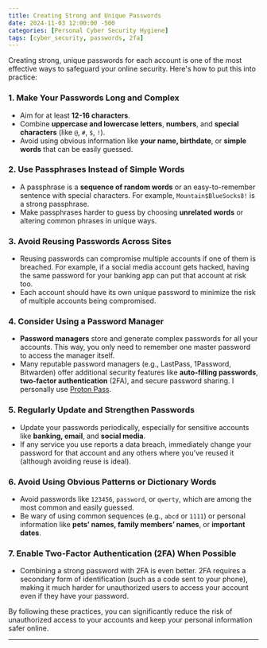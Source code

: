 ```yaml
---
title: Creating Strong and Unique Passwords
date: 2024-11-03 12:00:00 -500
categories: [Personal Cyber Security Hygiene]
tags: [cyber_security, passwords, 2fa]
---
```


Creating strong, unique passwords for each account is one of the most effective ways to safeguard your online security. Here's how to put this into practice:

### 1. Make Your Passwords Long and Complex
- Aim for at least **12-16 characters**.
- Combine **uppercase and lowercase letters**, **numbers**, and **special characters** (like `@`, `#`, `$`, `!`).
- Avoid using obvious information like **your name, birthdate**, or **simple words** that can be easily guessed.

### 2. Use Passphrases Instead of Simple Words
- A passphrase is a **sequence of random words** or an easy-to-remember sentence with special characters. For example, `Mountain$BlueSocks8!` is a strong passphrase.
- Make passphrases harder to guess by choosing **unrelated words** or altering common phrases in unique ways.

### 3. Avoid Reusing Passwords Across Sites
- Reusing passwords can compromise multiple accounts if one of them is breached. For example, if a social media account gets hacked, having the same password for your banking app can put that account at risk too.
- Each account should have its own unique password to minimize the risk of multiple accounts being compromised.

### 4. Consider Using a Password Manager
- **Password managers** store and generate complex passwords for all your accounts. This way, you only need to remember one master password to access the manager itself.
- Many reputable password managers (e.g., LastPass, 1Password, Bitwarden) offer additional security features like **auto-filling passwords**, **two-factor authentication** (2FA), and secure password sharing. I personally use [Proton Pass](https://proton.me/pass).


### 5. Regularly Update and Strengthen Passwords
- Update your passwords periodically, especially for sensitive accounts like **banking, email**, and **social media**.
- If any service you use reports a data breach, immediately change your password for that account and any others where you’ve reused it (although avoiding reuse is ideal).

### 6. Avoid Using Obvious Patterns or Dictionary Words
- Avoid passwords like `123456`, `password`, or `qwerty`, which are among the most common and easily guessed.
- Be wary of using common sequences (e.g., `abcd` or `1111`) or personal information like **pets’ names, family members’ names**, or **important dates**.

### 7. Enable Two-Factor Authentication (2FA) When Possible
- Combining a strong password with 2FA is even better. 2FA requires a secondary form of identification (such as a code sent to your phone), making it much harder for unauthorized users to access your account even if they have your password.

By following these practices, you can significantly reduce the risk of unauthorized access to your accounts and keep your personal information safer online.

---